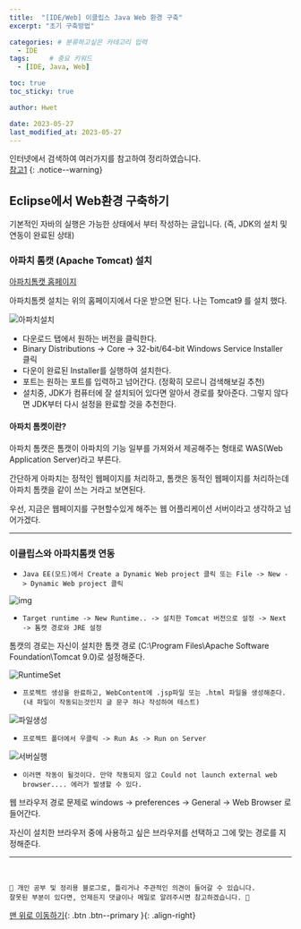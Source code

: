 ```yaml
---
title:  "[IDE/Web] 이클립스 Java Web 환경 구축"  
excerpt: "초기 구축방법"

categories: # 분류하고싶은 카테고리 입력
  - IDE
tags:     # 중요 키워드
  - [IDE, Java, Web]

toc: true
toc_sticky: true

author: Hwet

date: 2023-05-27
last_modified_at: 2023-05-27
---
```


인터넷에서 검색하여 여러가지를 참고하여 정리하였습니다.    
[참고1](https://mjn5027.tistory.com/56#%ED%86%B0%EC%BA%A3%20%EC%84%A4%EC%B9%98%20%EB%B0%A9%EB%B2%95)
{: .notice--warning}

## Eclipse에서 Web환경 구축하기

기본적인 자바의 실행은 가능한 상태에서 부터 작성하는 글입니다. (즉, JDK의 설치 및 연동이 완료된 상태)

### 아파치 톰캣 (Apache Tomcat) 설치

[아파치톰캣 홈페이지](https://tomcat.apache.org/download-90.cgi)

아파치톰켓 설치는 위의 홈페이지에서 다운 받으면 된다. 나는 Tomcat9 를 설치 했다. 

![아파치설치](https://github.com/hwet-j/hwet-j.github.io/assets/81364742/96923d86-4209-4085-be77-01f5ceef5e57)

- 다운로드 탭에서 원하는 버전을 클릭한다.
- Binary Distributions -> Core -> 32-bit/64-bit Windows Service Installer 클릭
- 다운이 완료된 Installer를 실행하여 설치한다.
- 포트는 원하는 포트를 입력하고 넘어간다. (정확히 모르니 검색해보길 추천)
- 설치중, JDK가 컴퓨터에 잘 설치되어 있다면 알아서 경로를 찾아준다. 그렇지 않다면 JDK부터 다시 설정을 완료할 것을 추천한다.

#### 아파치 톰켓이란?

아파치 톰캣은 톰캣이 아파치의 기능 일부를 가져와서 제공해주는 형태로 WAS(Web Application Server)라고 부른다.

간단하게 아파치는 정적인 웹페이지를 처리하고, 톰캣은 동적인 웹페이지를 처리하는데 아파치 톰캣을 같이 쓰는 거라고 보면된다.

우선, 지금은 웹페이지를 구현할수있게 해주는 웹 어플리케이션 서버이라고 생각하고 넘어가겠다. 

*** 

### 이클립스와 아파치톰캣 연동

- `Java EE(모드)에서 Create a Dynamic Web project 클릭 또는 File -> New -> Dynamic Web project 클릭` 

![img](https://github.com/hwet-j/hwet-j.github.io/assets/81364742/51c7d2b1-9f4f-455e-976d-45e2be36abad)

- `Target runtime -> New Runtime.. -> 설치한 Tomcat 버전으로 설정 -> Next -> 톰캣 경로와 JRE 설정`

톰캣의 경로는 자신이 설치한 톰캣 경로 (C:\Program Files\Apache Software Foundation\Tomcat 9.0)로 설정해준다.

![RuntimeSet](https://github.com/hwet-j/hwet-j.github.io/assets/81364742/1f32b0c3-8ed4-4772-9bf8-e519a09a970e)

- `프로젝트 생성을 완료하고, WebContent에 .jsp파일 또는 .html 파일을 생성해준다.(내 파일이 작동되는것인지 글 문구 하나 작성하여 테스트)`

![파일생성](https://github.com/hwet-j/hwet-j.github.io/assets/81364742/5f8d1e94-0b3f-4fc4-83f8-236448692881)

- `프로젝트 폴더에서 우클릭 -> Run As -> Run on Server`

![서버실행](https://github.com/hwet-j/hwet-j.github.io/assets/81364742/e54ad47f-45bd-45de-bd75-7d80cff2b56f)

- `이러면 작동이 될것이다. 만약 작동되지 않고 Could not launch external web browser.... 에러가 발생할 수 있다.`

웹 브라우저 경로 문제로 windows -> preferences -> General -> Web Browser 로 들어간다.

자신이 설치한 브라우저 중에 사용하고 싶은 브라우저를 선택하고 그에 맞는 경로를 지정해준다. 


***
<br>
    
    📢 개인 공부 및 정리용 블로그로, 틀리거나 주관적인 의견이 들어갈 수 있습니다.
    잘못된 부분이 있다면, 언제든지 댓글이나 메일로 알려주시면 참고하겠습니다. 🔔

[맨 위로 이동하기](#){: .btn .btn--primary }{: .align-right}